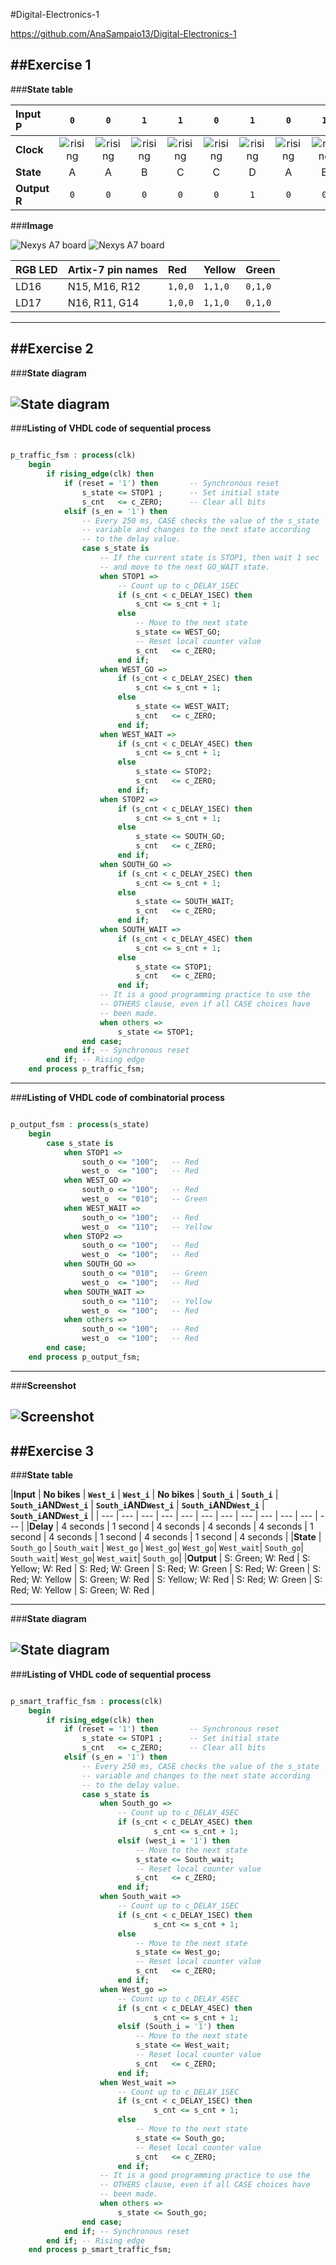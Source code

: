 #Digital-Electronics-1

https://github.com/AnaSampaio13/Digital-Electronics-1

##Exercise 1
--------------------------------------------------------------------------------
###**State table** 

| **Input P** | `0` | `0` | `1` | `1` | `0` | `1` | `0` | `1` | `1` | `1` | `1` | `0` | `0` | `1` | `1` | `1` |
| :-- | :-: | :-: | :-: | :-: | :-: | :-: | :-: | :-: | :-: | :-: | :-: | :-: | :-: | :-: | :-: | :-: |
| **Clock** | ![rising](https://github.com/AnaSampaio13/Digital-Electronics-1/blob/main/08-traffic_lights/Pictures/Ex1.1.PNG) | ![rising](https://github.com/AnaSampaio13/Digital-Electronics-1/blob/main/08-traffic_lights/Pictures/Ex1.1.PNG) | ![rising](https://github.com/AnaSampaio13/Digital-Electronics-1/blob/main/08-traffic_lights/Pictures/Ex1.1.PNG) | ![rising](https://github.com/AnaSampaio13/Digital-Electronics-1/blob/main/08-traffic_lights/Pictures/Ex1.1.PNG) | ![rising](https://github.com/AnaSampaio13/Digital-Electronics-1/blob/main/08-traffic_lights/Pictures/Ex1.1.PNG) | ![rising](https://github.com/AnaSampaio13/Digital-Electronics-1/blob/main/08-traffic_lights/Pictures/Ex1.1.PNG) | ![rising](https://github.com/AnaSampaio13/Digital-Electronics-1/blob/main/08-traffic_lights/Pictures/Ex1.1.PNG) | ![rising](https://github.com/AnaSampaio13/Digital-Electronics-1/blob/main/08-traffic_lights/Pictures/Ex1.1.PNG) | ![rising](https://github.com/AnaSampaio13/Digital-Electronics-1/blob/main/08-traffic_lights/Pictures/Ex1.1.PNG) | ![rising](https://github.com/AnaSampaio13/Digital-Electronics-1/blob/main/08-traffic_lights/Pictures/Ex1.1.PNG) | ![rising](https://github.com/AnaSampaio13/Digital-Electronics-1/blob/main/08-traffic_lights/Pictures/Ex1.1.PNG) | ![rising](https://github.com/AnaSampaio13/Digital-Electronics-1/blob/main/08-traffic_lights/Pictures/Ex1.1.PNG) | ![rising](https://github.com/AnaSampaio13/Digital-Electronics-1/blob/main/08-traffic_lights/Pictures/Ex1.1.PNG) | ![rising](https://github.com/AnaSampaio13/Digital-Electronics-1/blob/main/08-traffic_lights/Pictures/Ex1.1.PNG) | ![rising](https://github.com/AnaSampaio13/Digital-Electronics-1/blob/main/08-traffic_lights/Pictures/Ex1.1.PNG) | ![rising](https://github.com/AnaSampaio13/Digital-Electronics-1/blob/main/08-traffic_lights/Pictures/Ex1.1.PNG) |
| **State** | A | A | B | C | C | D | A | B | C | D | B | B | B | C | D | B |
| **Output R** | `0` | `0` | `0` | `0` | `0` | `1` | `0` | `0` | `0` | `1` | `0` | `0` | `0` | `0` | `1` | `0` |

###**Image**

![Nexys A7 board](https://github.com/AnaSampaio13/Digital-Electronics-1/blob/main/08-traffic_lights/Pictures/Ex1.2.PNG)
![Nexys A7 board](https://github.com/AnaSampaio13/Digital-Electronics-1/blob/main/08-traffic_lights/Pictures/Ex1.3.PNG)

|**RGB LED** | **Artix-7 pin names** | **Red** | **Yellow** | **Green**| 
|:-- | :-- | :-- | :-- | :--|
|LD16 | N15, M16, R12 | ```1,0,0``` | ```1,1,0``` | ```0,1,0```|
|LD17 | N16, R11, G14 | ```1,0,0``` | ```1,1,0``` | ```0,1,0```|

---------------------------------------------------------------------------------
##Exercise 2
---------------------------------------------------------------------------------
###**State diagram**

![State diagram](https://github.com/AnaSampaio13/Digital-Electronics-1/blob/main/08-traffic_lights/Pictures/Ex2.jpg)
---------------------------------------------------------------------------------
###**Listing of VHDL code of sequential process**
```VHDL

p_traffic_fsm : process(clk)
    begin
        if rising_edge(clk) then
            if (reset = '1') then       -- Synchronous reset
                s_state <= STOP1 ;      -- Set initial state
                s_cnt   <= c_ZERO;      -- Clear all bits
            elsif (s_en = '1') then
                -- Every 250 ms, CASE checks the value of the s_state 
                -- variable and changes to the next state according 
                -- to the delay value.
                case s_state is
                    -- If the current state is STOP1, then wait 1 sec
                    -- and move to the next GO_WAIT state.
                    when STOP1 =>
                        -- Count up to c_DELAY_1SEC
                        if (s_cnt < c_DELAY_1SEC) then
                            s_cnt <= s_cnt + 1;
                        else
                            -- Move to the next state
                            s_state <= WEST_GO;
                            -- Reset local counter value
                            s_cnt   <= c_ZERO;
                        end if;
                    when WEST_GO =>
                        if (s_cnt < c_DELAY_2SEC) then
                            s_cnt <= s_cnt + 1;
                        else
                            s_state <= WEST_WAIT;
                            s_cnt   <= c_ZERO;
                        end if;
                    when WEST_WAIT =>
                        if (s_cnt < c_DELAY_4SEC) then
                            s_cnt <= s_cnt + 1;
                        else
                            s_state <= STOP2;
                            s_cnt   <= c_ZERO;
                        end if;
                    when STOP2 =>
                        if (s_cnt < c_DELAY_1SEC) then
                            s_cnt <= s_cnt + 1;
                        else
                            s_state <= SOUTH_GO;
                            s_cnt   <= c_ZERO;
                        end if;
                    when SOUTH_GO =>
                        if (s_cnt < c_DELAY_2SEC) then
                            s_cnt <= s_cnt + 1;
                        else
                            s_state <= SOUTH_WAIT;
                            s_cnt   <= c_ZERO;
                        end if;
                    when SOUTH_WAIT =>
                        if (s_cnt < c_DELAY_4SEC) then
                            s_cnt <= s_cnt + 1;
                        else
                            s_state <= STOP1;
                            s_cnt   <= c_ZERO;
                        end if;
                    -- It is a good programming practice to use the 
                    -- OTHERS clause, even if all CASE choices have 
                    -- been made. 
                    when others =>
                        s_state <= STOP1;
                end case;
            end if; -- Synchronous reset
        end if; -- Rising edge
    end process p_traffic_fsm;
```
---------------------------------------------------------------------------------
###**Listing of VHDL code of combinatorial process**
```VHDL

p_output_fsm : process(s_state)
    begin
        case s_state is
            when STOP1 =>
                south_o <= "100";   -- Red
                west_o  <= "100";   -- Red 
            when WEST_GO =>
                south_o <= "100";   -- Red 
                west_o  <= "010";   -- Green 
            when WEST_WAIT =>
                south_o <= "100";   -- Red 
                west_o  <= "110";   -- Yellow 
            when STOP2 =>
                south_o <= "100";   -- Red 
                west_o  <= "100";   -- Red 
            when SOUTH_GO =>
                south_o <= "010";   -- Green 
                west_o  <= "100";   -- Red 
            when SOUTH_WAIT =>
                south_o <= "110";   -- Yellow
                west_o  <= "100";   -- Red 
            when others =>
                south_o <= "100";   -- Red
                west_o  <= "100";   -- Red
        end case;
    end process p_output_fsm;
```
---------------------------------------------------------------------------------
###**Screenshot**

![Screenshot](https://github.com/AnaSampaio13/Digital-Electronics-1/blob/main/08-traffic_lights/Pictures/Ex2code.png)
---------------------------------------------------------------------------------
##Exercise 3
---------------------------------------------------------------------------------
###**State table**

|**Input** | **No bikes** | **```West_i```** | **```West_i```** | **No bikes** | **```South_i```** | **```South_i```** | **```South_i```AND```West_i```** |  **```South_i```AND```West_i```** |  **```South_i```AND```West_i```** |  **```South_i```AND```West_i```** |
| --- | --- | --- | --- | --- | --- | --- | --- | --- | --- | --- | --- | 
|**Delay** | 4 seconds | 1 second | 4 seconds | 4 seconds | 4 seconds | 1 second |  4 seconds |  1 second |  4 seconds |  1 second |  4 seconds |
|**State** | ```South_go``` | ```South_wait``` | ```West_go``` | ```West_go```|  ```West_go```|  ```West_wait```|  ```South_go```|  ```South_wait```|  ```West_go```|  ```West_wait```|  ```South_go```|
|**Output** | S: Green; W: Red | S: Yellow; W: Red | S: Red; W: Green | S: Red; W: Green | S: Red; W: Green | S: Red; W: Yellow | S: Green; W: Red | S: Yellow; W: Red | S: Red; W: Green | S: Red; W: Yellow | S: Green; W: Red |

---------------------------------------------------------------------------------
###**State diagram**

![State diagram](https://github.com/AnaSampaio13/Digital-Electronics-1/blob/main/08-traffic_lights/Pictures/Ex3.jpg)
---------------------------------------------------------------------------------
###**Listing of VHDL code of sequential process**
```VHDL

p_smart_traffic_fsm : process(clk)
    begin
        if rising_edge(clk) then
            if (reset = '1') then       -- Synchronous reset
                s_state <= STOP1 ;      -- Set initial state
                s_cnt   <= c_ZERO;      -- Clear all bits
            elsif (s_en = '1') then
                -- Every 250 ms, CASE checks the value of the s_state 
                -- variable and changes to the next state according 
                -- to the delay value.
                case s_state is
                    when South_go =>
                        -- Count up to c_DELAY_4SEC
                        if (s_cnt < c_DELAY_4SEC) then
                                s_cnt <= s_cnt + 1;
                        elsif (west_i = '1') then
                            -- Move to the next state
                            s_state <= South_wait;
                            -- Reset local counter value
                            s_cnt   <= c_ZERO;
                        end if;
                    when South_wait =>
                        -- Count up to c_DELAY_1SEC
                        if (s_cnt < c_DELAY_1SEC) then
                                s_cnt <= s_cnt + 1;
                        else
                            -- Move to the next state
                            s_state <= West_go;
                            -- Reset local counter value
                            s_cnt   <= c_ZERO;
                        end if;
                    when West_go =>
                        -- Count up to c_DELAY_4SEC
                        if (s_cnt < c_DELAY_4SEC) then
                                s_cnt <= s_cnt + 1;
                        elsif (South_i = '1') then
                            -- Move to the next state
                            s_state <= West_wait;
                            -- Reset local counter value
                            s_cnt   <= c_ZERO;
                        end if;
                    when West_wait =>
                        -- Count up to c_DELAY_1SEC
                        if (s_cnt < c_DELAY_1SEC) then
                                s_cnt <= s_cnt + 1;
                        else
                            -- Move to the next state
                            s_state <= South_go;
                            -- Reset local counter value
                            s_cnt   <= c_ZERO;
                        end if;
                    -- It is a good programming practice to use the 
                    -- OTHERS clause, even if all CASE choices have 
                    -- been made. 
                    when others =>
                        s_state <= South_go;
                end case;
            end if; -- Synchronous reset
        end if; -- Rising edge
    end process p_smart_traffic_fsm;
